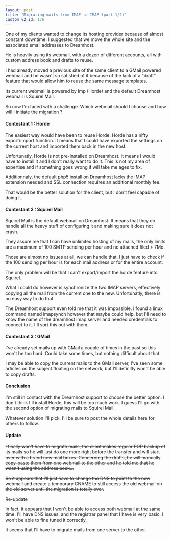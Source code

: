 ```yaml
---
layout: post
title: "Migrating mails from IMAP to IMAP (part 1/2)"
custom_v2_id: 176
---
```


<p>One of my clients wanted to change its hosting provider because of almost constant downtime. I suggested that we move the whole site and the associated email addresses to Dreamhost.</p>
<p>He is heavily using its webmail, with a dozen of different accounts, all with custom address book and drafts to reuse.</p>
<p>I had already moved a previous site of the same client to a GMail powered webmail and he wasn't so satisfied of it because of the lack of a "draft" feature that would allow him to reuse the same message templates.</p>
<p>Its current webmail is powered by Imp (Horde) and the default Dreamhost webmail is Squirel Mail.</p>
<p>So now I'm faced with a challenge. Which webmail should I choose and how will I initiate the migration ?</p>
<h4>Contestant 1 : Horde</h4>
<p>The easiest way would have been to reuse Horde. Horde has a nifty export/import function. It means that I could have exported the settings on the current host and imported them back in the new host.</p>
<p>Unfortunatly, Horde is not pre-installed on Dreamhost. It means I would have to install it and I don't really want to do it. This is not my area of expertise and if something goes wrong it will take me ages to fix.</p>
<p>Additionnaly, the default php5 install on Dreamhost lacks the IMAP extension needed and SSL connection requires an additional monthly fee.</p>
<p>That would be the better solution for the client, but I don't feel capable of doing it.</p>
<h4>Contestant 2 : Squirel Mail</h4>
<p>Squirel Mail is the default webmail on Dreamhost. It means that they do handle all the heavy stuff of configuring it and making sure it does not crash.</p>
<p>They assure me that I can have unlimited hosting of my mails, the only limits are a maximum of 100 SMTP sending per hour and no attached filed &gt; 7Mo.</p>
<p>Those are almost no issues at all, we can handle that. I just have to check if the 100 sending per hour is for each mail address or for the entire account.</p>
<p>The only problem will be that I can't export/import the horde feature into Squirel.</p>
<p>What I could do however is synchronize the two IMAP servers, effectively copying all the mail from the current one to the new. Unfortunatly, there is no easy way to do that.</p>
<p>The Dreamhost support even told me that it was impossible. I found a linux command named imapsynch however that maybe could help, but I'll need to know the name of the dreamhost imap server and needed credentials to connect to it. I'll sort this out with them.</p>
<h4>Contestant 3 : GMail</h4>
<p>I've already set mails up with GMail a couple of times in the past so this won't be too hard. Could take some times, but nothing difficult about that.</p>
<p>I may be able to copy the current mails to the GMail server, I've seen some articles on the subject floating on the network, but I'll definitly won't be able to copy drafts.</p>
<h4>Conclusion</h4>
<p>I'm still in contact with the Dreamhost support to choose the better option. I don't think I'll install Horde, this will be too much work. I guess I'll go with the second option of migrating mails to Squirel Mail.</p>
<p>Whatever solution I'll pick, I'll be sure to post the whole details here for others to follow.</p>
<h4>Update</h4>
<p><del>I finally won't have to migrate mails, the client makes regular POP backup of its mails so he will just do one more right before the transfer and will start over with a brand new mail boxes. Concerning the drafts, he will manually copy-paste them from one webmail to the other and he told me that he wasn't using the address book...</del></p>
<p><del>So it appears that I'll just have to change the DNS to point to the new webmail and create a temporary CNAME to still access the old webmail on the old server until the migration is totally over.</del></p>
<p>Re-update</p>
<p>In fact, it appears that I won't be able to access both webmail at the same time. I'll have DNS issues, and the registrar panel that I have is very basic, I won't be able to fine tuned it correctly.</p>
<p>It seems that I'll have to migrate mails from one server to the other.</p>